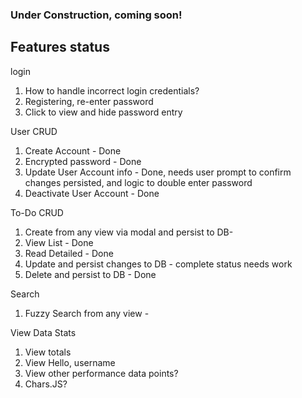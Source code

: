 ### Under Construction, coming soon!

## Features status
login
1. How to handle incorrect login credentials?
2. Registering, re-enter password
3. Click to view and hide password entry

User CRUD
1. Create Account - Done
2. Encrypted password - Done
3. Update User Account info - Done, needs user prompt to confirm changes persisted, and logic to double enter password
4. Deactivate User Account - Done

To-Do CRUD
1. Create from any view via modal and persist to DB-
2. View List - Done
3. Read Detailed - Done
4. Update and persist changes to DB - complete status needs work
5. Delete and persist to DB - Done

Search
1. Fuzzy Search from any view -

View Data Stats
1. View totals
2. View Hello, username
3. View other performance data points?
4. Chars.JS?

